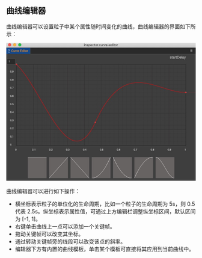 ## 曲线编辑器

曲线编辑器可以设置粒子中某个属性随时间变化的曲线，曲线编辑器的界面如下所示：

![](img/curve_editor.png)

曲线编辑器可以进行如下操作：

- 横坐标表示粒子的单位化的生命周期，比如一个粒子的生命周期为 5s，则 0.5 代表 2.5s。纵坐标表示属性值，可通过上方编辑栏调整纵坐标区间，默认区间为 [-1, 1]。
- 右键单击曲线上一点可以添加一个关键帧。
- 拖动关键帧可以改变其坐标。
- 通过转动关键帧旁的线段可以改变该点的斜率。
- 编辑器下方有内置的曲线模板，单击某个模板可直接将其应用到当前曲线中。
